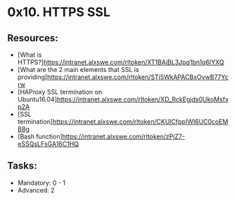 # 0x10. HTTPS SSL

## Resources:
* [What is HTTPS?]https://intranet.alxswe.com/rltoken/XT1BAiBL3Jpq1bn1q6IYXQ
* [What are the 2 main elements that SSL is providing]https://intranet.alxswe.com/rltoken/STj5WkAPACBxOvwB77Ycrw
* [HAProxy SSL termination on Ubuntu16.04]https://intranet.alxswe.com/rltoken/XD_RckEgjds0UkoMsfxp2A
* [SSL termination]https://intranet.alxswe.com/rltoken/CKUICfppIWI6UC0coEMB8g
* [Bash function]https://intranet.alxswe.com/rltoken/zPjZ7-eSSQsLFsGA16C1HQ

## Tasks:
* Mandatory: 0 - 1
* Advanced: 2
